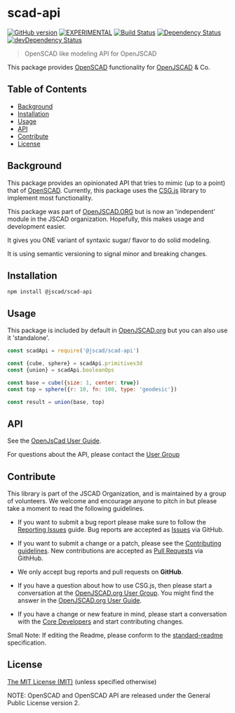 # scad-api

[![GitHub version](https://badge.fury.io/gh/jscad%2Fscad-api.svg)](https://badge.fury.io/gh/jscad%2Fscad-api)
[![EXPERIMENTAL](http://badges.github.io/stability-badges/dist/stable.svg)](http://github.com/badges/stability-badges)
[![Build Status](https://travis-ci.org/jscad/scad-api.svg)](https://travis-ci.org/jscad/scad-api)
[![Dependency Status](https://david-dm.org/jscad/scad-api.svg)](https://david-dm.org/jscad/scad-api)
[![devDependency Status](https://david-dm.org/jscad/scad-api/dev-status.svg)](https://david-dm.org/jscad/scad-api#info=devDependencies)


> OpenSCAD like modeling API for OpenJSCAD

This package provides [OpenSCAD](http://www.openscad.org/) functionality for [OpenJSCAD](openjscad.org) & Co.

## Table of Contents

- [Background](#background)
- [Installation](#installation)
- [Usage](#usage)
- [API](#api)
- [Contribute](#contribute)
- [License](#license)

## Background

This package provides an opinionated API that tries to mimic (up to a point) that of [OpenSCAD](http://www.openscad.org/). Currently, this package uses the [CSG.js](https://github.com/jscad/csg.js) library to implement most functionality.

This package was part of [OpenJSCAD.ORG](https://github.com/Spiritdude/OpenJSCAD.org) but is now an 'independent' module in the JSCAD organization. Hopefully, this makes usage and development easier.

It gives you ONE variant of syntaxic sugar/ flavor to do solid modeling.

It is using semantic versioning to signal minor and breaking changes.

## Installation

```
npm install @jscad/scad-api
```

## Usage

This package is included by default in [OpenJSCAD.org](http://openjscad.org/) but you can also use it 'standalone'.

```javascript
const scadApi = require('@jscad/scad-api')

const {cube, sphere} = scadApi.primitives3d
const {union} = scadApi.booleanOps

const base = cube({size: 1, center: true})
const top = sphere({r: 10, fn: 100, type: 'geodesic'})

const result = union(base, top)

```

## API

See the [OpenJsCad User Guide](https://en.wikibooks.org/wiki/OpenJSCAD_User_Guide).

For questions about the API, please contact the [User Group](https://plus.google.com/communities/114958480887231067224)

## Contribute

This library is part of the JSCAD Organization, and is maintained by a group of volunteers. We welcome and encourage anyone to pitch in but please take a moment to read the following guidelines.

* If you want to submit a bug report please make sure to follow the [Reporting Issues](https://github.com/jscad/scad-api/wiki/Reporting-Issues) guide. Bug reports are accepted as [Issues](https://github.com/jscad/scad-api/issues/) via GitHub.

* If you want to submit a change or a patch, please see the [Contributing guidelines](https://github.com/jscad/scad-api/blob/master/CONTRIBUTING.md). New contributions are accepted as [Pull Requests](https://github.com/jscad/scad-api/pulls/) via GithHub.

* We only accept bug reports and pull requests on **GitHub**.

* If you have a question about how to use CSG.js, then please start a conversation at the [OpenJSCAD.org User Group](https://plus.google.com/communities/114958480887231067224). You might find the answer in the [OpenJSCAD.org User Guide](https://github.com/Spiritdude/OpenJSCAD.org/wiki/User-Guide).

* If you have a change or new feature in mind, please start a conversation with the [Core Developers](https://plus.google.com/communities/114958480887231067224) and start contributing changes.

Small Note: If editing the Readme, please conform to the [standard-readme](https://github.com/RichardLitt/standard-readme) specification.


## License

[The MIT License (MIT)](https://github.com/jscad/scad-api/blob/master/LICENSE)
(unless specified otherwise)

NOTE: OpenSCAD and OpenSCAD API are released under the General Public License version 2.
